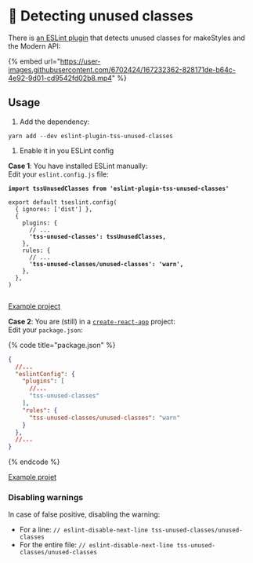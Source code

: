 # 🧹 Detecting unused classes

There is [an ESLint plugin](https://github.com/garronej/eslint-plugin-tss-unused-classes) that detects unused classes for makeStyles and the Modern API: &#x20;

{% embed url="https://user-images.githubusercontent.com/6702424/167232362-828171de-b64c-4e92-9d01-cd9542fd02b8.mp4" %}

## Usage

1. Add the dependency:

```
yarn add --dev eslint-plugin-tss-unused-classes
```

1. Enable it in you ESLint config

**Case 1**: You have installed ESLint manually:\
Edit your  `eslint.config.js` file:

<pre class="language-javascript" data-title="eslint.config.js"><code class="lang-javascript"><strong>import tssUnusedClasses from 'eslint-plugin-tss-unused-classes'
</strong>
export default tseslint.config(
  { ignores: ['dist'] },
  {
    plugins: {
      // ...
<strong>      'tss-unused-classes': tssUnusedClasses,
</strong>    },
    rules: {
      // ...
<strong>      'tss-unused-classes/unused-classes': 'warn',
</strong>    },
  },
)

</code></pre>

[Example project](https://github.com/InseeFrLab/onyxia-ui)

**Case 2**: You are (still) in a [`create-react-app`](https://create-react-app.dev/) project:\
Edit your `package.json`:

{% code title="package.json" %}
```json
{
  //...
  "eslintConfig": {
    "plugins": [
      //...
      "tss-unused-classes"
    ],
    "rules": {
      "tss-unused-classes/unused-classes": "warn"
    }
  },
  //...
}
```
{% endcode %}

[Example projet](https://github.com/InseeFrLab/onyxia-web)

### Disabling warnings

In case of false positive, disabling the warning:

* For a line: `// eslint-disable-next-line tss-unused-classes/unused-classes`
* For the entire file: `// eslint-disable-next-line tss-unused-classes/unused-classes`

